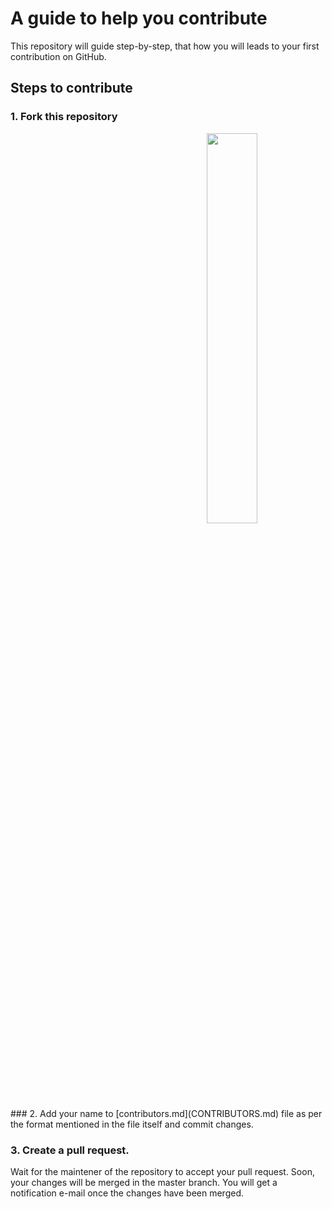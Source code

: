 # A guide to help you contribute
This repository will guide step-by-step, that how you will leads to your first contribution on GitHub. 

## Steps to contribute

### 1. Fork this repository
<div align="center">
  <img width="40% src="https://github.com/TechSavvyCommunity/begin-with-contribution/blob/main/assets/images/fork.png"> <img width="40%" src="https://github.com/TechSavvyCommunity/begin-with-contribution/blob/main/assets/images/create_fork.png">
</div>
### 2. Add your name to [contributors.md](CONTRIBUTORS.md) file as per the format mentioned in the file itself and commit changes.

### 3. Create a pull request.


Wait for the maintener of the repository to accept your pull request. Soon, your changes will be merged in the master branch. You will get a notification e-mail once the changes have been merged.


